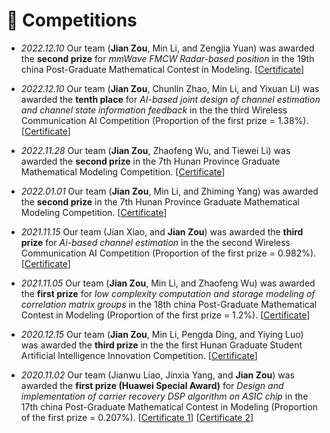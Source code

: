 # 💬 Competitions

- *2022.12.10* Our team (**Jian Zou**, Min Li, and Zengjia Yuan) was awarded the **second prize** for <i>mmWave FMCW Radar-based position</i> in the 19th china Post-Graduate Mathematical Contest in Modeling. [<a target="_blank" href="./images/Competition_2022_3.pdf" >Certificate</a>]

- *2022.12.10* Our team (**Jian Zou**, Chunlin Zhao, Min Li, and Yixuan Li) was awarded the **tenth place** for <i>AI-based joint design of channel estimation and channel state information feedback</i> in the the third Wireless Communication AI Competition (Proportion of the first prize = 1.38%). [<a target="_blank" href="./images/Competition_2022_2.jpg" >Certificate</a>]

- *2022.11.28* Our team (**Jian Zou**, Zhaofeng Wu, and Tiewei Li) was awarded the **second prize** in the 7th Hunan Province Graduate Mathematical Modeling Competition. [<a target="_blank" href="./images/Competition_2022_1.pdf" >Certificate</a>]

- *2022.01.01* Our team (**Jian Zou**, Min Li, and Zhiming Yang) was awarded the **second prize** in the 7th Hunan Province Graduate Mathematical Modeling Competition. [<a target="_blank" href="./images/Competition_2021_3.jpg" >Certificate</a>]

- *2021.11.15* Our team (Jian Xiao, and **Jian Zou**) was awarded the **third prize** for <i>Ai-based channel estimation</i> in the the second Wireless Communication AI Competition (Proportion of the first prize = 0.982%). [<a target="_blank" href="./images/Competition_2021_2.jpg" >Certificate</a>]

- *2021.11.05* Our team (**Jian Zou**, Min Li, and Zhaofeng Wu) was awarded the **first prize** for <i>low complexity computation and storage modeling of correlation matrix groups</i> in the 18th china Post-Graduate Mathematical Contest in Modeling (Proportion of the first prize = 1.2%). [<a target="_blank" href="./images/Competition_2021_1.pdf" >Certificate</a>]

- *2020.12.15* Our team (**Jian Zou**, Min Li, Pengda Ding, and Yiying Luo) was awarded the **third prize** in the the first Hunan Graduate Student Artificial Intelligence Innovation Competition. [<a target="_blank" href="./images/Competition_2020_2.jpg" >Certificate</a>]

- *2020.11.02* Our team (Jianwu Liao, Jinxia Yang, and **Jian Zou**) was awarded the **first prize (Huawei Special Award)** for <i>Design and implementation of carrier recovery DSP algorithm on ASIC chip</i> in the 17th china Post-Graduate Mathematical Contest in Modeling (Proportion of the first prize = 0.207%). [<a target="_blank" href="./images/Competition_2020_11.jpg" >Certificate 1</a>] [<a target="_blank" href="./images/Competition_2020_12.pdf" >Certificate 2</a>]